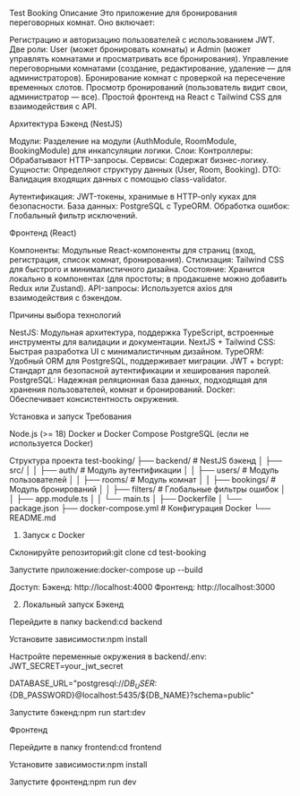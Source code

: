 Test Booking
Описание
Это приложение для бронирования переговорных комнат. Оно включает:

Регистрацию и авторизацию пользователей с использованием JWT.
Две роли: User (может бронировать комнаты) и Admin (может управлять комнатами и просматривать все бронирования).
Управление переговорными комнатами (создание, редактирование, удаление — для администраторов).
Бронирование комнат с проверкой на пересечение временных слотов.
Просмотр бронирований (пользователь видит свои, администратор — все).
Простой фронтенд на React с Tailwind CSS для взаимодействия с API.

Архитектура
Бэкенд (NestJS)

Модули: Разделение на модули (AuthModule, RoomModule, BookingModule) для инкапсуляции логики.
Слои:
Контроллеры: Обрабатывают HTTP-запросы.
Сервисы: Содержат бизнес-логику.
Сущности: Определяют структуру данных (User, Room, Booking).
DTO: Валидация входящих данных с помощью class-validator.

Аутентификация: JWT-токены, хранимые в HTTP-only куках для безопасности.
База данных: PostgreSQL с TypeORM.
Обработка ошибок: Глобальный фильтр исключений.

Фронтенд (React)

Компоненты: Модульные React-компоненты для страниц (вход, регистрация, список комнат, бронирования).
Стилизация: Tailwind CSS для быстрого и минималистичного дизайна.
Состояние: Хранится локально в компонентах (для простоты; в продакшене можно добавить Redux или Zustand).
API-запросы: Используется axios для взаимодействия с бэкендом.

Причины выбора технологий

NestJS: Модульная архитектура, поддержка TypeScript, встроенные инструменты для валидации и документации.
NextJS + Tailwind CSS: Быстрая разработка UI с минималистичным дизайном.
TypeORM: Удобный ORM для PostgreSQL, поддерживает миграции.
JWT + bcrypt: Стандарт для безопасной аутентификации и хеширования паролей.
PostgreSQL: Надежная реляционная база данных, подходящая для хранения пользователей, комнат и бронирований.
Docker: Обеспечивает консистентность окружения.

Установка и запуск
Требования

Node.js (>= 18)
Docker и Docker Compose
PostgreSQL (если не используется Docker)

Структура проекта
test-booking/
├── backend/ # NestJS бэкенд
│ ├── src/
│ │ ├── auth/ # Модуль аутентификации
│ │ ├── users/ # Модуль пользователей
│ │ ├── rooms/ # Модуль комнат
│ │ ├── bookings/ # Модуль бронирований
│ │ ├── filters/ # Глобальные фильтры ошибок
│ │ ├── app.module.ts
│ │ └── main.ts
│ ├── Dockerfile
│ └── package.json
├── docker-compose.yml # Конфигурация Docker
└── README.md

1. Запуск с Docker

Склонируйте репозиторий:git clone <repository-url>
cd test-booking

Запустите приложение:docker-compose up --build

Доступ:
Бэкенд: http://localhost:4000
Фронтенд: http://localhost:3000

2. Локальный запуск
   Бэкенд

Перейдите в папку backend:cd backend

Установите зависимости:npm install

Настройте переменные окружения в backend/.env:
JWT_SECRET=your_jwt_secret

DATABASE_URL="postgresql://${DB_USER}:${DB_PASSWORD}@localhost:5435/${DB_NAME}?schema=public"

Запустите бэкенд:npm run start:dev

Фронтенд

Перейдите в папку frontend:cd frontend

Установите зависимости:npm install

Запустите фронтенд:npm run dev
